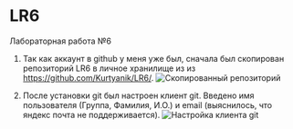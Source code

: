 # LR6
Лабораторная работа №6

1) Так как аккаунт в github у меня уже был, сначала был скопирован репозиторий LR6 в личное хранилище из из
https://github.com/Kurtyanik/LR6/.
![Скопированный репозиторий](<Снимок экрана 2024-11-10 010547.png>)

2) После установки git был настроен клиент git. Введено имя пользователя (Группа,
Фамилия, И.О.) и email (выяснилось, что яндекс почта не поддерживается).
![Настройка клиента git](<Снимок экрана 2024-11-09 151920.png>)
